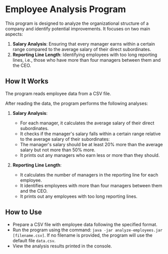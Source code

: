 # Employee Analysis Program

This program is designed to analyze the organizational structure of a company and identify potential improvements. It focuses on two main aspects:

1. **Salary Analysis**: Ensuring that every manager earns within a certain range compared to the average salary of their direct subordinates.
2. **Reporting Line Length**: Identifying employees with too long reporting lines, i.e., those who have more than four managers between them and the CEO.

## How It Works

The program reads employee data from a CSV file.

After reading the data, the program performs the following analyses:

1. **Salary Analysis**:
    - For each manager, it calculates the average salary of their direct subordinates.
    - It checks if the manager's salary falls within a certain range relative to the average salary of their subordinates:
    - The manager's salary should be at least 20% more than the average salary but not more than 50% more.
    - It prints out any managers who earn less or more than they should.

2. **Reporting Line Length**:
    - It calculates the number of managers in the reporting line for each employee.
    - It identifies employees with more than four managers between them and the CEO.
    - It prints out any employees with too long reporting lines.

## How to Use

- Prepare a CSV file with employee data following the specified format.
- Run the program using the command: `java -jar analyze-employees.jar [filename.csv]`. If no filename is provided, the program will use the default file `data.csv`.
- View the analysis results printed in the console.



